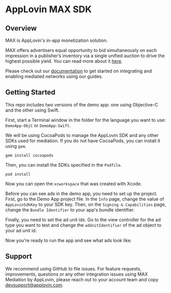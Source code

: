 # AppLovin MAX SDK

## Overview
MAX is AppLovin's in-app monetization solution.

MAX offers advertisers equal opportunity to bid simultaneously on each impression in a publisher’s inventory via a single unified auction to drive the highest possible yield. You can read more about it [here](https://www.applovin.com/max-header-bidding).

Please check out our [documentation](https://dash.applovin.com/documentation/mediation/ios/getting-started) to get started on integrating and enabling mediated networks using our guides.

## Getting Started

This repo includes two versions of the demo app: one using Objective-C and the other using Swift.

First, start a Terminal window in the folder for the language you want to use: `DemoApp-ObjC` or `DemoApp-Swift`.

We will be using CocoaPods to manage the AppLovin SDK and any other SDKs used for mediation.  If you do not have CocoaPods, you can install it using `gem`.
```
gem install cocoapods
```
Then, you can install the SDKs specified in the `Podfile`.
```
pod install
```
Now you can open the `xcworkspace` that was created with Xcode.

Before you can see ads in the demo app, you need to set up the project. First, go to the Demo App project file. In the `Info` page, change the value of `AppLovinSdkKey` to your SDK key. Then, on the `Signing & Capabilities` page, change the `Bundle Identifier` to your app's bundle identifier. 

Finally, you need to set the ad unit ids. Go to the view controller for the ad type you want to test and change the `adUnitIdentifier` of the ad object to your ad unit id.

Now you're ready to run the app and see what ads look like. 

## Support
We recommend using GitHub to file issues. For feature requests, improvements, questions or any other integration issues using MAX Mediation by AppLovin, please reach out to your account team and copy devsupport@applovin.com.
